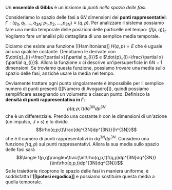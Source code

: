 Un **ensemble di Gibbs** è un *insieme di punti nello spazio delle fasi*.

Consideriamo lo spazio delle fasi a $6N$ dimensioni dei **punti rappresentativi**: $\Gamma:(q_{0},q_{1},\ldots,q_{3N};p_{1},p_{2},\ldots,p_{3N})\equiv (q,p)$. Per analizzare il sistema possiamo fare una media temporale delle posizioni delle particelle nel tempo: $\langle f(p,q)\rangle_{t}$. Vogliamo fare un'analisi più dettagliata di una semplice media temporale.

Diciamo che esiste una funzione [[Hamiltoniana]] $H(q,p)=E$ che è uguale ad una qualche costante. Denotiamo le derivate con $\dot{q}_{i}=\frac{\partial x}{\partial p_{i}}$ e $\dot{p}_{i}=\frac{\partial x}{\partial q_{i}}$. Allora la funzione $x$ ci descrive un'ipersuperficie in $6N-1$ dimensioni. Se troviamo questa funzione, possiamo trovare una media sullo spazio delle fasi, anziché usare la media nel tempo.

Ovviamente trattare ogni punto singolarmente è impossibile per il semplice numero di punti presenti ([[Numero di Avogadro]]), quindi possiamo semplificare assegnando un volumetto a ciascun punto. Definisco la **densità di punti rappresentativa in $\Gamma$**:
$$\rho(q;p;t)dq^{3N}dp^{3N}$$
che è un differenziale. Prendo una costante $h$ con le dimensioni di un'azione (un impulso, $J\times s$) e lo divido
$$\rho(q;p;t)\frac{dq^{3N}dp^{3N}}{h^{3N}}$$
che è il numero di punti rappresentativi in $dq^{3N}dp^{3N}$. Considero una funzione $f(q,p)$ sui punti rappresentativi. Allora la sua media sullo spazio delle fasi sarà
$$\langle f(p,q)\rangle=\frac{\int\rho(q,p,t)f(q,p)dp^{3N}dq^{3N}}{\int\rho(q,p,t)dp^{3N}dq^{3N}}$$
Se le traiettorie ricoprono lo spazio delle fasi in maniera uniforme, è soddisfatta l'**[[Ipotesi ergodica]]** e possiamo sostituire questa media a quella temporale.